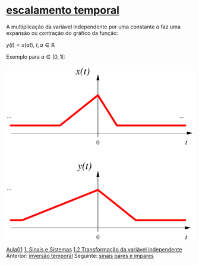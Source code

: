 # [escalamento temporal](escalamento%20temporal.md)

A multiplicação da variável independente por uma constante $a$ faz uma expansão ou contração do gráfico da função:

$y(t)=x(at),\; t,a \in \mathbb{R}$

Exemplo para $a \in ]0,1[$:

![](attachments/escalc.svg)

[Aula01](../Aula01.md)
[1. Sinais e Sistemas](../../topicos/1.%20Sinais%20e%20Sistemas.md)
[1.2 Transformação da variável independente](../../topicos/1.2%20Transformação%20da%20variável%20independente.md)
Anterior: [inversão temporal](inversão%20temporal.md)
Seguinte: [sinais pares e ímpares](sinais%20pares%20e%20ímpares.md)

